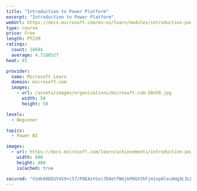 ```yaml
---
title: "Introduction to Power Platform"
excerpt: "Introduction to Power Platform"
webUrl: https://docs.microsoft.com/en-us/learn/modules/introduction-power-platform/
type: course
price: Free
length: PT21M
ratings:
  count: 16684
  average: 4.7186527
heat: 81

provider:
  name: Microsoft Learn
  domain: microsoft.com
  images:
    - url: /assets/images/organizations/microsoft.com-50x50.jpg
      width: 50
      height: 50

levels:
  - Beginner

topics:
  - Power BI

images:
  - url: https://docs.microsoft.com/learn/achievements/introduction-power-platform-social.png
    width: 800
    height: 400
    isCached: true

secured: "Vzmk80DEGY4S9+c57/P8EAztGsc7D0etfWUjkM9GV3hFjm1np6lecAHg9L3Lbb9dkjb59BVtC5pAMNyWsQWjxp8CbUOXbBjjRWXlIO0ASlWpNcsvDxa0hv/MBsqf6male2G4lhRSMAJ9d4pYg8/Sr909Z5fbXCIHSJCr/Po4I+HIwqvde/ta0Tbf+v2HNHd9PAoGG5C2giPOvchW1DKqDQgQNo302dpTk66q7/Ju/GlGh6+mnkITG5yY7eGfLyyqKWimL2AwYKFtD+aVxouoUMPLPNKBocomSCGrVaHfEP3IwqeVK//R0qcnRNFY0r3p6V0PTGmcv9+L9kUeNsoA1JIbJxBD6PdNj60YtURQkn4SGL338a3emaRvxyGvIM7c5fXyya3iDmdE/W07hiGZBhp9rYnBOJ4QJ3I6bkLahRrJOaX9z0OTdtDA/f/9zrkA;YVP9ibPYss6wuvMqRroG8w=="
---
```


